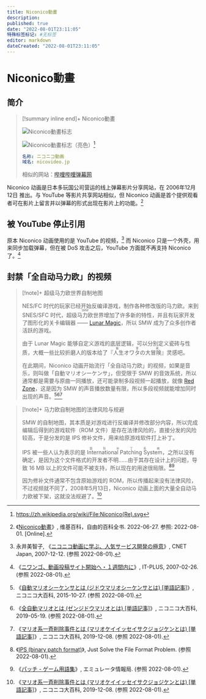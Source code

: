 ```yaml
---
title: Niconico動畫
description:
published: true
date: "2022-08-01T23:11:05"
特殊标签标记: #无标签
editor: markdown
dateCreated: "2022-08-01T23:11:05"
---
```


# Niconico動畫

## 简介

> [!summary inline end]+ Niconico動畫
>
> ![Niconico動畫标志](https://s3.tebi.io/ggame/website/Niconico/Niconico%28Re%29_2.svg#only-light)
>
> ![Niconico動畫标志（亮色）](https://s3.tebi.io/ggame/website/Niconico/Niconico(Re)_2_b.svg#only-dark)[^logo]
>
> ```YAML
> 名称: ニコニコ動画
> 域名: nicovideo.jp
> ```
>
> 相似的网站：[哔哩哔哩弹幕网](/website/哔哩哔哩弹幕网.md)

[^logo]: <https://zh.wikipedia.org/wiki/File:Niconico(Re).svg>

Niconico 动画是日本多玩国公司营运的线上弹幕影片分享网站，在 2006年12月12日 推出。与 YouTube 等影片共享网站相似，但 Niconico 动画是首个提供观看者可在影片上留言并以弹幕的形式出现在影片上的功能。[^wiki_nico] 

[^wiki_nico]: 《[Niconico動畫](https://web.archive.org/web/20220709150319/https://zh.wikipedia.org/wiki/Niconico動畫)》, 维基百科，自由的百科全书. 2022-06-27. 参照: 2022-08-01. [Online].

## 被 YouTube 停止引用

原本 Niconico 动画使用的是 YouTube 的视频，[^20363081] 而 Niconico 只是一个外壳，用来同步加载弹幕，但在被 DoS 攻击之后，YouTube 方面就不再支持 Niconico 了。[^MMITba]

[^20363081]: 永井美智子, 《[ニコニコ動画に学ぶ、人気サービス開発の極意](https://web.archive.org/web/20210517204245/https://japan.cnet.com/article/20363081/)》, CNET Japan, 2007-12-12. (参照 2022-08-01).

[^MMITba]: 《[ニワンゴ、動画投稿サイト開始へ・１週間内に](https://web.archive.org/web/20070228094429/http://it.nikkei.co.jp/internet/news/index.aspx?n=MMITba003026022007)》, IT-PLUS, 2007-02-26. (参照 2022-08-01).

## 封禁「全自动马力欧」的视频

> [!note]+ 超级马力欧世界自制地图
>
> NES/FC 时代的玩家已经开始反编译游戏，制作各种修改版的马力欧。来到 SNES/SFC 时代，<ruby>超级马力欧世界<rp>(</rp><rt>SMW</rt><rp>)</rp></ruby>增加了许多新的特性，并且有玩家开发了图形化的关卡编辑器 —— [Lunar Magic](https://fusoya.eludevisibility.org/lm/)，所以 SMW 成为了众多创作者活跃的游戏。
>
> 由于 Lunar Magic 能够自定义游戏的底层逻辑，可以分别定义瓷砖与性质，大概一些比较折磨人的版本给了『<ruby>人生オワタの大冒険<rp>(</rp><rt>猫里奥</rt><rp>)</rp></ruby>』灵感吧。
>
> 在此期间，Niconico 动画开始流行「全自动马力欧」的视频，如果是音乐，则叫做「自動マリオシーケンサ」，但受限于 SMW 的音效系统，所以通常都是需要与原曲一同播放，还可能录制多段视频一起播放，就像 [Red Zone](https://www.youtube.com/watch?v=9J89q3Lfm7M)，这是因为 SMW 的声音播放数量有限，所以多段视频就能增加同时出现的声音。[^01][^02][^03]

[^01]: 《[自動マリオシーケンサとは (ジドウマリオシーケンサとは) [単語記事]](https://dic.nicovideo.jp/id/190315)》, ニコニコ大百科, 2015-10-27. (参照 2022-08-01).
[^02]: 《[全自動マリオとは (ゼンジドウマリオとは) [単語記事]](https://dic.nicovideo.jp/id/165906)》, ニコニコ大百科, 2019-05-19. (参照 2022-08-01).

> [!note]+ 马力欧自制地图的法律风险与规避
>
> SMW 的自制地图，其本质是对游戏进行反编译并修改部分内容，所以完成编辑后得到的游戏软件（ROM 文件）是存在法律风险的，直接分发的风险较高，于是分发的是 IPS 修补文件，用来给原游戏软件打上补丁。
>
> IPS 被一些人认为表示的是 <ruby>International Patching System<rp>(</rp><rt>国际补丁系统</rt><rp>)</rp></ruby>，之所以没有确定，是因为这个文件格式的开发者不明……由于其存在设计上的问题，导致 16 MB 以上的文件可能不被支持，所以现在的用途很局限。[^archiveteam][^term_patch]
>
> 因为修补文件通常不包含原始游戏的 ROM，所以传播起来没有法律风险，不过视频就不同了，2008年5月13日，Niconico 动画上面的大量全自动马力欧被下架，这就没法规避了。[^03]

[^archiveteam]: 《[IPS (binary patch format)](https://web.archive.org/web/20190212100905/http://fileformats.archiveteam.org/wiki/IPS_(binary_patch_format))》, Just Solve the File Format Problem. (参照 2022-08-01).

[^term_patch]: 《[パッチ - ゲーム用語集](https://web.archive.org/web/20210302110839/http://emu.web-g-p.com/info/term/term_patch.html)》, エミュレータ情報局. (参照 2022-08-01).

[^03]: 《[マリオ系一斉削除事件とは (マリオケイイッセイサクジョジケンとは) [単語記事]](https://dic.nicovideo.jp/id/3880095)》, ニコニコ大百科, 2019-12-08. (参照 2022-08-01).
